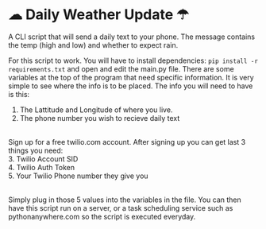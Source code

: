 # ☁ Daily Weather Update ☂
A CLI script that will send a daily text to your phone.  The message contains the temp (high and low) and whether to expect rain.

For this script to work. You will have to install dependencies: <code>pip install -r requirements.txt</code> and open and edit the main.py file. There are some variables at the top of the program that need specific information.
It is very simple to see where the info is to be placed. The info you will need to have is this:

  1. The Lattitude and Longitude of where you live.<br>
  2. The phone number you wish to recieve daily text<br><br>

Sign up for a free twilio.com account. After signing up you can get last 3 things you need:<br>
  3. Twilio Account SID<br>
  4. Twilio Auth Token<br>
  5. Your Twilio Phone number they give you<br><br>

Simply plug in those 5 values into the variables in the file. You can then have this script run on a server, or a task scheduling service such as 
pythonanywhere.com so the script is executed everyday.
